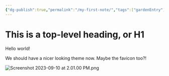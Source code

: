 ```yaml
---
{"dg-publish":true,"permalink":"/my-first-note/","tags":["gardenEntry"]}
---
```


# This is a top-level heading, or H1

Hello world!

We should have a nicer looking theme now. Maybe the favicon too?!

![Screenshot 2023-09-10 at 2.01.00 PM.png](/img/user/Attachments/Screenshot%202023-09-10%20at%202.01.00%20PM.png)